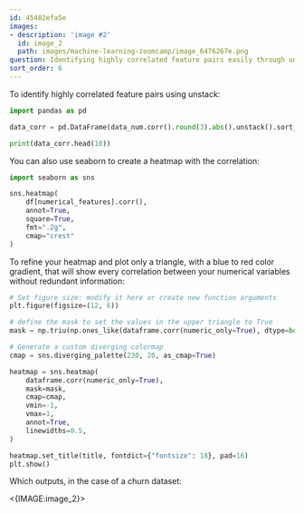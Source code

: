 ```yaml
---
id: 45482efa5e
images:
- description: 'image #2'
  id: image_2
  path: images/machine-learning-zoomcamp/image_6476267e.png
question: Identifying highly correlated feature pairs easily through unstack
sort_order: 6
---
```


To identify highly correlated feature pairs using unstack:

```python
import pandas as pd

data_corr = pd.DataFrame(data_num.corr().round(3).abs().unstack().sort_values(ascending=False))

print(data_corr.head(10))
```

You can also use seaborn to create a heatmap with the correlation:

```python
import seaborn as sns

sns.heatmap(
    df[numerical_features].corr(),
    annot=True,
    square=True,
    fmt=".2g",
    cmap="crest"
)
```

To refine your heatmap and plot only a triangle, with a blue to red color gradient, that will show every correlation between your numerical variables without redundant information:

```python
# Set figure size: modify it here or create new function arguments
plt.figure(figsize=(12, 6))

# define the mask to set the values in the upper triangle to True
mask = np.triu(np.ones_like(dataframe.corr(numeric_only=True), dtype=bool))

# Generate a custom diverging colormap
cmap = sns.diverging_palette(230, 20, as_cmap=True)

heatmap = sns.heatmap(
    dataframe.corr(numeric_only=True),
    mask=mask,
    cmap=cmap,
    vmin=-1,
    vmax=1,
    annot=True,
    linewidths=0.5,
)

heatmap.set_title(title, fontdict={"fontsize": 18}, pad=16)
plt.show()
```

Which outputs, in the case of a churn dataset:

<{IMAGE:image_2}>
